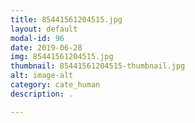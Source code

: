 ```yaml
---
title: 85441561204515.jpg
layout: default
modal-id: 96
date: 2019-06-28
img: 85441561204515.jpg
thumbnail: 85441561204515-thumbnail.jpg
alt: image-alt
category: cate_human
description: .

---
```

